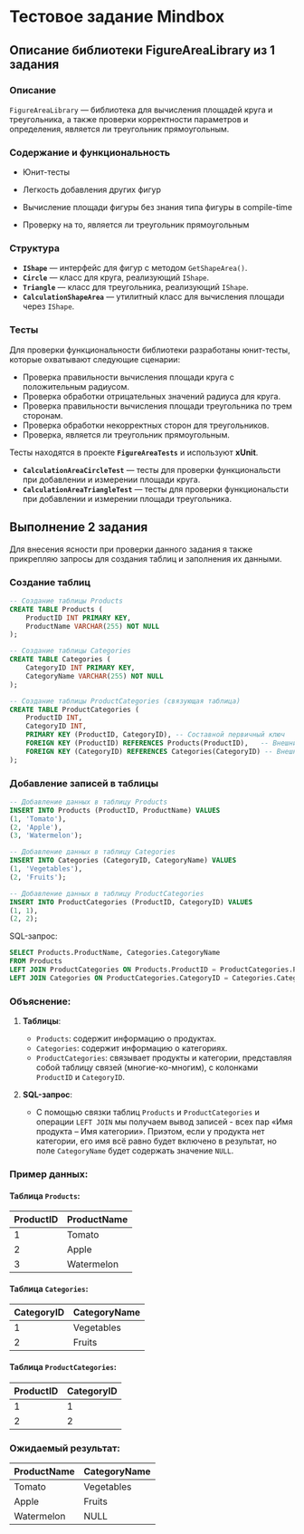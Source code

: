 # Тестовое задание Mindbox

## Описание библиотеки FigureAreaLibrary из 1 задания

### Описание

`FigureAreaLibrary` — библиотека для вычисления площадей круга и треугольника, а также проверки корректности параметров и определения, является ли треугольник прямоугольным.

### Содержание и функциональность

- Юнит-тесты
    
- Легкость добавления других фигур
    
- Вычисление площади фигуры без знания типа фигуры в compile-time
    
- Проверку на то, является ли треугольник прямоугольным

### Структура

- **`IShape`** — интерфейс для фигур с методом `GetShapeArea()`.
- **`Circle`** — класс для круга, реализующий `IShape`.
- **`Triangle`** — класс для треугольника, реализующий `IShape`.
- **`CalculationShapeArea`** — утилитный класс для вычисления площади через `IShape`.

### Тесты

Для проверки функциональности библиотеки разработаны юнит-тесты, которые охватывают следующие сценарии:

- Проверка правильности вычисления площади круга с положительным радиусом.
- Проверка обработки отрицательных значений радиуса для круга.
- Проверка правильности вычисления площади треугольника по трем сторонам.
- Проверка обработки некорректных сторон для треугольников.
- Проверка, является ли треугольник прямоугольным.

Тесты находятся в проекте **`FigureAreaTests`** и используют **xUnit**.

- **`CalculationAreaCircleTest`** — тесты для проверки функциональсти при добавлении и измерении площади круга.
- **`CalculationAreaTriangleTest`** — тесты для проверки функциональсти при добавлении и измерении площади треугольника.

## Выполнение 2 задания

Для внесения ясности при проверки данного задания я также прикрепляю запросы для создания таблиц и заполнения их данными.

### Создание таблиц
```sql
-- Создание таблицы Products
CREATE TABLE Products (
    ProductID INT PRIMARY KEY,        
    ProductName VARCHAR(255) NOT NULL   
);

-- Создание таблицы Categories
CREATE TABLE Categories (
    CategoryID INT PRIMARY KEY,         
    CategoryName VARCHAR(255) NOT NULL   
);

-- Создание таблицы ProductCategories (связующая таблица)
CREATE TABLE ProductCategories (
    ProductID INT,                      
    CategoryID INT,                     
    PRIMARY KEY (ProductID, CategoryID), -- Составной первичный ключ
    FOREIGN KEY (ProductID) REFERENCES Products(ProductID),   -- Внешний ключ на Products
    FOREIGN KEY (CategoryID) REFERENCES Categories(CategoryID) -- Внешний ключ на Categories
);
```
### Добавление записей в таблицы
```sql
-- Добавление данных в таблицу Products
INSERT INTO Products (ProductID, ProductName) VALUES
(1, 'Tomato'),
(2, 'Apple'),
(3, 'Watermelon');

-- Добавление данных в таблицу Categories
INSERT INTO Categories (CategoryID, CategoryName) VALUES
(1, 'Vegetables'),
(2, 'Fruits');

-- Добавление данных в таблицу ProductCategories
INSERT INTO ProductCategories (ProductID, CategoryID) VALUES
(1, 1),
(2, 2);
```

SQL-запрос:

```sql
SELECT Products.ProductName, Categories.CategoryName
FROM Products
LEFT JOIN ProductCategories ON Products.ProductID = ProductCategories.ProductID
LEFT JOIN Categories ON ProductCategories.CategoryID = Categories.CategoryID;
```

### Объяснение:

1. **Таблицы**:
    
    - `Products`: содержит информацию о продуктах.
    - `Categories`: содержит информацию о категориях.
    - `ProductCategories`: связывает продукты и категории, представляя собой таблицу связей (многие-ко-многим), с колонками `ProductID` и `CategoryID`.
2. **SQL-запрос**:
    
    - C помощью связки таблиц `Products` и `ProductCategories` и операции `LEFT JOIN` мы получаем вывод записей - всех пар «Имя продукта – Имя категории». Приэтом, если у продукта нет категории, его имя всё равно будет включено в результат, но поле `CategoryName` будет содержать значение `NULL`.



### Пример данных:

#### Таблица `Products`:

| ProductID | ProductName |
| --------- | ----------- |
| 1         | Tomato      |
| 2         | Apple      |
| 3         | Watermelon  |

#### Таблица `Categories`:

| CategoryID | CategoryName |
| ---------- | ------------ |
| 1          | Vegetables   |
| 2          | Fruits       |

#### Таблица `ProductCategories`:

|ProductID|CategoryID|
|---|---|
|1|1|
|2|2|

### Ожидаемый результат:

|ProductName|CategoryName|
|---|---|
|Tomato|Vegetables|
|Apple|Fruits|
|Watermelon|NULL|

